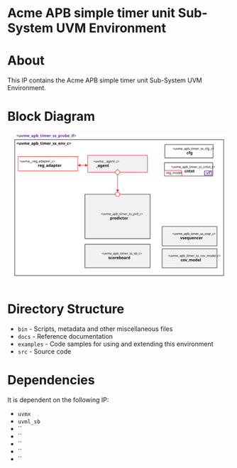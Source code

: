 # Acme APB simple timer unit Sub-System UVM Environment


# About
This IP contains the Acme APB simple timer unit Sub-System UVM Environment.

# Block Diagram
![alt text](./docs/env_block_diagram.svg "APB simple timer unit Sub-System UVM Environment Block Diagram")

# Directory Structure
* `bin` - Scripts, metadata and other miscellaneous files
* `docs` - Reference documentation
* `examples` - Code samples for using and extending this environment
* `src` - Source code


# Dependencies
It is dependent on the following IP:

* `uvmx`
* `uvml_sb`
* ``
* ``
* ``
* ``
* ``
